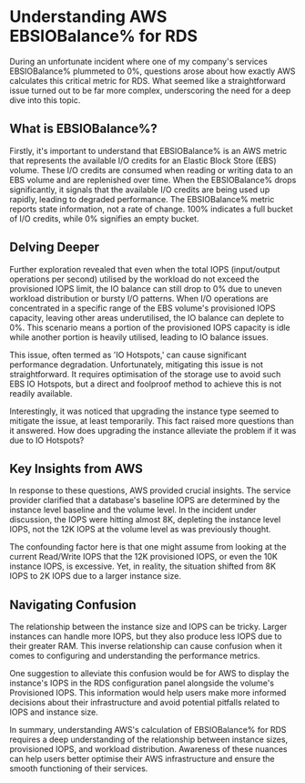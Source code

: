 # Understanding AWS EBSIOBalance% for RDS

During an unfortunate incident where one of my company's services EBSIOBalance% plummeted to 0%, questions arose about how exactly AWS calculates this critical metric for RDS. What seemed like a straightforward issue turned out to be far more complex, underscoring the need for a deep dive into this topic.

## What is EBSIOBalance%?

Firstly, it's important to understand that EBSIOBalance% is an AWS metric that represents the available I/O credits for an Elastic Block Store (EBS) volume. These I/O credits are consumed when reading or writing data to an EBS volume and are replenished over time. When the EBSIOBalance% drops significantly, it signals that the available I/O credits are being used up rapidly, leading to degraded performance. The EBSIOBalance% metric reports state information, not a rate of change. 100% indicates a full bucket of I/O credits, while 0% signifies an empty bucket.

## Delving Deeper

Further exploration revealed that even when the total IOPS (input/output operations per second) utilised by the workload do not exceed the provisioned IOPS limit, the IO balance can still drop to 0% due to uneven workload distribution or bursty I/O patterns. When I/O operations are concentrated in a specific range of the EBS volume's provisioned IOPS capacity, leaving other areas underutilised, the IO balance can deplete to 0%. This scenario means a portion of the provisioned IOPS capacity is idle while another portion is heavily utilised, leading to IO balance issues.

This issue, often termed as 'IO Hotspots,' can cause significant performance degradation. Unfortunately, mitigating this issue is not straightforward. It requires optimisation of the storage use to avoid such EBS IO Hotspots, but a direct and foolproof method to achieve this is not readily available.

Interestingly, it was noticed that upgrading the instance type seemed to mitigate the issue, at least temporarily. This fact raised more questions than it answered. How does upgrading the instance alleviate the problem if it was due to IO Hotspots?

## Key Insights from AWS

In response to these questions, AWS provided crucial insights. The service provider clarified that a database's baseline IOPS are determined by the instance level baseline and the volume level. In the incident under discussion, the IOPS were hitting almost 8K, depleting the instance level IOPS, not the 12K IOPS at the volume level as was previously thought.

The confounding factor here is that one might assume from looking at the current Read/Write IOPS that the 12K provisioned IOPS, or even the 10K instance IOPS, is excessive. Yet, in reality, the situation shifted from 8K IOPS to 2K IOPS due to a larger instance size.

## Navigating Confusion

The relationship between the instance size and IOPS can be tricky. Larger instances can handle more IOPS, but they also produce less IOPS due to their greater RAM. This inverse relationship can cause confusion when it comes to configuring and understanding the performance metrics.

One suggestion to alleviate this confusion would be for AWS to display the instance's IOPS in the RDS configuration panel alongside the volume's Provisioned IOPS. This information would help users make more informed decisions about their infrastructure and avoid potential pitfalls related to IOPS and instance size.

In summary, understanding AWS's calculation of EBSIOBalance% for RDS requires a deep understanding of the relationship between instance sizes, provisioned IOPS, and workload distribution. Awareness of these nuances can help users better optimise their AWS infrastructure and ensure the smooth functioning of their services.
